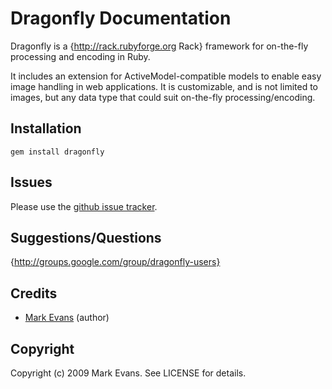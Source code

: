 Dragonfly Documentation
=======================
Dragonfly is a {http://rack.rubyforge.org Rack} framework for on-the-fly processing and encoding in Ruby.

It includes an extension for ActiveModel-compatible models to enable easy image handling in web applications.
It is customizable, and is not limited to images, but any data type that could suit on-the-fly processing/encoding.

Installation
------------

    gem install dragonfly

Issues
------
Please use the <a href="http://github.com/markevans/dragonfly/issues">github issue tracker</a>.

Suggestions/Questions
---------------------
{http://groups.google.com/group/dragonfly-users}

Credits
-------
- <a href="http://github.com/markevans">Mark Evans</a> (author)

Copyright
---------
Copyright (c) 2009 Mark Evans. See LICENSE for details.
